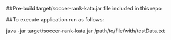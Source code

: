 ##Pre-build target/soccer-rank-kata.jar file included in this repo

##To execute application run as follows:

java -jar target/soccer-rank-kata.jar /path/to/file/with/testData.txt
